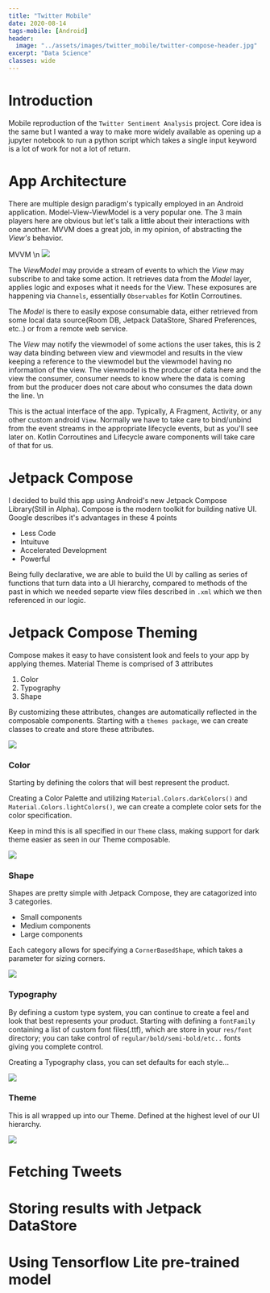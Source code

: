 ```yaml
---
title: "Twitter Mobile"
date: 2020-08-14
tags-mobile: [Android]
header:
  image: "../assets/images/twitter_mobile/twitter-compose-header.jpg"
excerpt: "Data Science"
classes: wide
---
```

# Introduction

Mobile reproduction of the `Twitter Sentiment Analysis` project.
Core idea is the same but I wanted a way to make more widely available as opening up a jupyter notebook to run a python script which takes a single input keyword is a lot of work for not a lot of return.



# App Architecture

There are multiple design paradigm's typically employed in an Android application. Model-View-ViewModel is a very popular one. The 3 main players here are obvious but let's talk a little about their interactions with one another. MVVM does a great job, in my opinion, of abstracting the <em>View's</em> behavior.


MVVM \n
![](/assets/images/twitter_mobile/mvvm.png)


 The <em>ViewModel</em> may provide a stream of events to which the <em>View</em> may subscribe to and take some action. It retrieves data from the <em>Model</em> layer, applies logic and exposes what it needs for the View. These exposures are happening via `Channels`, essentially `Observables` for Kotlin Corroutines.



The <em>Model</em> is there to easily expose consumable data, either retrieved from some local data source(Room DB, Jetpack DataStore, Shared Preferences, etc..) or from a remote web service.


 The <em>View</em> may notify the viewmodel of some actions the user takes, this is 2 way data binding between view and viewmodel and results in the view keeping a reference to the viewmodel but the viewmodel having no information of the view. The viewmodel is the producer of data here and the view the consumer, consumer needs to know where the data is coming from but the producer does not care about who consumes the data down the line. \n

 This is the actual interface of the app. Typically, A Fragment, Activity, or any other custom android `View`. Normally we have to take care to bind/unbind from the event streams in the appropriate lifecycle events, but as you'll see later on. Kotlin Corroutines and Lifecycle aware components will take care of that for us.




# Jetpack Compose

I decided to build this app using Android's new Jetpack Compose Library(Still in Alpha).
Compose is the modern toolkit for building native UI. Google describes it's advantages in these 4 points

* Less Code
* Intuituve
* Accelerated Development
* Powerful

Being fully declarative, we are able to build the UI by calling as series of functions that turn data into a UI hierarchy, compared to methods of the past in which we needed separte view files described in `.xml` which we then referenced in our logic.


# Jetpack Compose Theming

Compose makes it easy to have consistent look and feels to your app by applying themes.
Material Theme is comprised of 3 attributes

1. Color
2. Typography
3. Shape

By customizing these attributes, changes are automatically reflected in the composable components.
Starting with a `themes package`, we can create classes to create and store these attributes.

![](/assets/images/twitter_mobile/theme_package.png)


### Color

Starting by defining the colors that will best represent the product.

Creating a Color Palette and utilizing `Material.Colors.darkColors()` and `Material.Colors.lightColors()`, we can create a complete color sets for the color specification.

Keep in mind this is all specified in our `Theme` class, making support for dark theme easier as seen in our Theme composable.

![](/assets/images/twitter_mobile/color_palette.png)


### Shape

Shapes are pretty simple with Jetpack Compose, they are catagorized into 3 categories.
* Small components
* Medium components
* Large components

Each category allows for specifying a `CornerBasedShape`, which takes a parameter for sizing corners.

![](/assets/images/twitter_mobile/shapes.png)


### Typography

By defining a custom type system, you can continue to create a feel and look that best represents your product. Starting with defining a `fontFamily` containing a list of custom font files(.ttf), which are store in your `res/font` directory; you can take control of `regular/bold/semi-bold/etc..` fonts giving you complete control.

Creating a Typography class, you can set defaults for each style...

![](/assets/images/twitter_mobile/typography1.png)


### Theme

This is all wrapped up into our Theme. Defined at the highest level of our UI hierarchy.

![](/assets/images/twitter_mobile/theme.png)





# Fetching Tweets




# Storing results with Jetpack DataStore


# Using Tensorflow Lite pre-trained model

